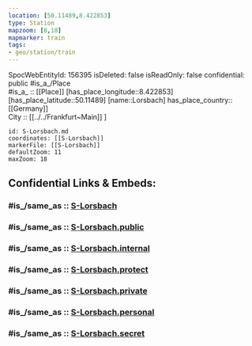 ```yaml
---
location: [50.11489,8.422853] 
type: Station 
mapzoom: [8,18] 
mapmarker: train 
tags:
- geo/station/train
---
```

SpocWebEntityId: 156395
isDeleted: false
isReadOnly: false
confidential: public
#is_a_/Place  
#is_a_ :: [[Place]] 
[has_place_longitude::8.422853] 
[has_place_latitude::50.11489] 
[name::Lorsbach] 
has_place_country:: [[Germany]]  
City :: [[../../Frankfurt~Main]] ] 


```leaflet
id: S-Lorsbach.md
coordinates: [[S-Lorsbach]] 
markerFile: [[S-Lorsbach]] 
defaultZoom: 11 
maxZoom: 18
```


## Confidential Links & Embeds: 

### #is_/same_as :: [S-Lorsbach](/_Standards/Earth/Continent/Europe/Europe~Central/Germany/Germany~West/Hessen/counties~Hessen/Frankfurt~Main/Stations-FFM~S/S-Lorsbach.md) 

### #is_/same_as :: [S-Lorsbach.public](/_public/Earth/Continent/Europe/Europe~Central/Germany/Germany~West/Hessen/counties~Hessen/Frankfurt~Main/Stations-FFM~S/S-Lorsbach.public.md) 

### #is_/same_as :: [S-Lorsbach.internal](/_internal/Earth/Continent/Europe/Europe~Central/Germany/Germany~West/Hessen/counties~Hessen/Frankfurt~Main/Stations-FFM~S/S-Lorsbach.internal.md) 

### #is_/same_as :: [S-Lorsbach.protect](/_protect/Earth/Continent/Europe/Europe~Central/Germany/Germany~West/Hessen/counties~Hessen/Frankfurt~Main/Stations-FFM~S/S-Lorsbach.protect.md) 

### #is_/same_as :: [S-Lorsbach.private](/_private/Earth/Continent/Europe/Europe~Central/Germany/Germany~West/Hessen/counties~Hessen/Frankfurt~Main/Stations-FFM~S/S-Lorsbach.private.md) 

### #is_/same_as :: [S-Lorsbach.personal](/_personal/Earth/Continent/Europe/Europe~Central/Germany/Germany~West/Hessen/counties~Hessen/Frankfurt~Main/Stations-FFM~S/S-Lorsbach.personal.md) 

### #is_/same_as :: [S-Lorsbach.secret](/_secret/Earth/Continent/Europe/Europe~Central/Germany/Germany~West/Hessen/counties~Hessen/Frankfurt~Main/Stations-FFM~S/S-Lorsbach.secret.md)

